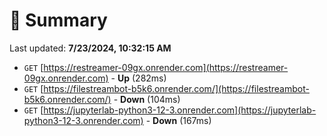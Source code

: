 # 📖 Summary
Last updated: **7/23/2024, 10:32:15 AM**

- `GET` [https://restreamer-09gx.onrender.com](https://restreamer-09gx.onrender.com) - **Up** (282ms)
- `GET` [https://filestreambot-b5k6.onrender.com/](https://filestreambot-b5k6.onrender.com/) - **Down** (104ms)
- `GET` [https://jupyterlab-python3-12-3.onrender.com](https://jupyterlab-python3-12-3.onrender.com) - **Down** (167ms)
